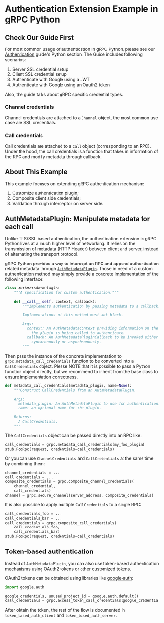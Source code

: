 # Authentication Extension Example in gRPC Python

## Check Our Guide First

For most common usage of authentication in gRPC Python, please see our
[Authentication](https://grpc.io/docs/guides/auth/) guide's Python section. The
Guide includes following scenarios:

1. Server SSL credential setup
2. Client SSL credential setup
3. Authenticate with Google using a JWT
4. Authenticate with Google using an Oauth2 token

Also, the guide talks about gRPC specific credential types.

### Channel credentials

Channel credentials are attached to a `Channel` object, the most common use case
are SSL credentials.

### Call credentials

Call credentials are attached to a `Call` object (corresponding to an RPC).
Under the hood, the call credentials is a function that takes in information of
the RPC and modify metadata through callback.

## About This Example

This example focuses on extending gRPC authentication mechanism:
1) Customize authentication plugin;
2) Composite client side credentials;
3) Validation through interceptor on server side.

## AuthMetadataPlugin: Manipulate metadata for each call

Unlike TLS/SSL based authentication, the authentication extension in gRPC Python
lives at a much higher level of networking. It relies on the transmission of
metadata (HTTP Header) between client and server, instead of alternating the
transport protocol.

gRPC Python provides a way to intercept an RPC and append authentication related
metadata through
[`AuthMetadataPlugin`](https://grpc.github.io/grpc/python/grpc.html#grpc.AuthMetadataPlugin).
Those in need of a custom authentication method may simply provide a concrete
implementation of the following interface:

```Python
class AuthMetadataPlugin:
    """A specification for custom authentication."""

    def __call__(self, context, callback):
        """Implements authentication by passing metadata to a callback.

        Implementations of this method must not block.

        Args:
          context: An AuthMetadataContext providing information on the RPC that
            the plugin is being called to authenticate.
          callback: An AuthMetadataPluginCallback to be invoked either
            synchronously or asynchronously.
        """
```

Then pass the instance of the concrete implementation to
`grpc.metadata_call_credentials` function to be converted into a
`CallCredentials` object. Please NOTE that it is possible to pass a Python
function object directly, but we recommend to inherit from the base class to
ensure implementation correctness.


```Python
def metadata_call_credentials(metadata_plugin, name=None):
    """Construct CallCredentials from an AuthMetadataPlugin.

    Args:
      metadata_plugin: An AuthMetadataPlugin to use for authentication.
      name: An optional name for the plugin.

    Returns:
      A CallCredentials.
    """
```

The `CallCredentials` object can be passed directly into an RPC like:

```Python
call_credentials = grpc.metadata_call_credentials(my_foo_plugin)
stub.FooRpc(request, credentials=call_credentials)
```

Or you can use `ChannelCredentials` and `CallCredentials` at the same time by
combining them:

```Python
channel_credentials = ...
call_credentials = ...
composite_credentials = grpc.composite_channel_credentials(
    channel_credential,
    call_credentials)
channel = grpc.secure_channel(server_address, composite_credentials)
```

It is also possible to apply multiple `CallCredentials` to a single RPC:

```Python
call_credentials_foo = ...
call_credentials_bar = ...
call_credentials = grpc.composite_call_credentials(
    call_credentials_foo,
    call_credentials_bar)
stub.FooRpc(request, credentials=call_credentials)
```

## Token-based authentication

Instead of `AuthMetadataPlugin`, you can also use token-based authentication
mechanisms using OAuth2 tokens or other customized tokens.

OAuth2 tokens can be obtained using libraries like [google-auth](https://google-auth.readthedocs.io/en/master/user-guide.html):

```Python
import google.auth

google_credentials, unused_project_id = google.auth.default()
call_credentials = grpc.access_token_call_credentials(google_credentials.token)
```

After obtain the token, the rest of the flow is documented in `token_based_auth_client` and `token_based_auth_server`.
